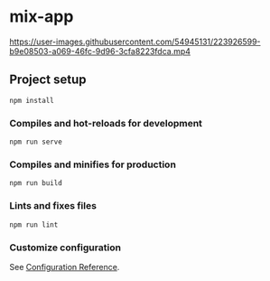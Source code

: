 # mix-app



https://user-images.githubusercontent.com/54945131/223926599-b9e08503-a069-46fc-9d96-3cfa8223fdca.mp4



## Project setup
```
npm install
```

### Compiles and hot-reloads for development
```
npm run serve
```

### Compiles and minifies for production
```
npm run build
```

### Lints and fixes files
```
npm run lint
```

### Customize configuration
See [Configuration Reference](https://cli.vuejs.org/config/).

